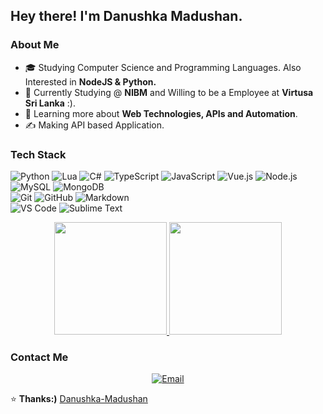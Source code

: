 <h2> Hey there! I'm Danushka Madushan.</h2>

<h3>About Me </h3>

- 🎓  Studying Computer Science and Programming Languages. Also Interested in **NodeJS & Python.**
- 💼  Currently Studying @ **NIBM** and Willing to be a Employee at **Virtusa Sri Lanka** :).
- 🌱  Learning more about **Web Technologies, APIs and Automation**.
- ✍️  Making API based Application.

<h3>Tech Stack</h3>

  ![Python](https://img.shields.io/badge/-Python-333333?style=for-the-badge&logo=python)
  ![Lua](https://img.shields.io/badge/-Lua-333333?style=for-the-badge&logo=lua)
  ![C#](https://img.shields.io/badge/-csharp-333333?style=for-the-badge&logo=csharp)
  ![TypeScript](https://img.shields.io/badge/-TypeScript-333333?style=for-the-badge&logo=typescript)
  ![JavaScript](https://img.shields.io/badge/-JavaScript-333333?style=for-the-badge&logo=javascript)
  ![Vue.js](https://img.shields.io/badge/-Vue.js-333333?style=for-the-badge&logo=vuedotjs)
  ![Node.js](https://img.shields.io/badge/-Node.js-333333?style=for-the-badge&logo=node.js)
<br/>
  ![MySQL](https://img.shields.io/badge/-SqLite-333333?style=for-the-badge&logo=sqlite&logoColor=007ACC)
  ![MongoDB](https://img.shields.io/badge/-MongoDB-333333?style=for-the-badge&logo=mongodb)
<br/>
  ![Git](https://img.shields.io/badge/-Git-333333?style=for-the-badge&logo=git)
  ![GitHub](https://img.shields.io/badge/-GitHub-333333?style=for-the-badge&logo=github)
  ![Markdown](https://img.shields.io/badge/-Markdown-333333?style=for-the-badge&logo=markdown)
<br/>
  ![VS Code](https://img.shields.io/badge/-Visual%20Studio%20Code-333333?style=for-the-badge&logo=visual-studio-code&logoColor=007ACC)
  ![Sublime Text](https://img.shields.io/badge/-Sublime%20Text-333333?style=for-the-badge&logo=sublime-text)
<br/>

<div align="center">
<a href="https://github.com/Danushka-Madushan">
  <img height="180em" src="https://github-readme-stats.vercel.app/api?username=Danushka-Madushan&theme=dark&show_icons=true"/>
  <img height="180em" src="https://github-readme-stats.vercel.app/api/top-langs/?username=Danushka-Madushan&theme=dark&layout=compact"/>
</a>
</div>

<h3> Contact Me </h3>

<p align="center">
<a href="mailto:cssma211f022@student.nibm.lk"><img alt="Email" src="https://img.shields.io/badge/Email-cssma211f022@student.nibm.lk-blue?style=flat-square&logo=gmail"></a>
</p>

⭐️ **Thanks:)** [Danushka-Madushan](https://github.com/Danushka-Madushan/Danushka-Madushan)
